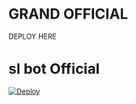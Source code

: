 # GRAND OFFICIAL

DEPLOY HERE

# sl bot Official
[![Deploy](https://www.herokucdn.com/deploy/button.svg)](https://heroku.com/deploy?template=https://github.com/sl-bot-Official/Group-Manage.git)

